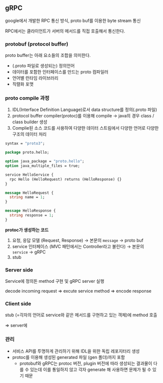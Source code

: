 ## gRPC

google에서 개발한 RPC 통신 방식, proto buf를 이용한 byte stream 통신

RPC에서는 클라이언트가 서버의 메서드를 직접 호출해서 통신한다.

### protobuf (protocol buffer)

proto buffer는 아래 요소들의 조합을 의미한다.

- (.proto 파일로 생성되는) 정의언어
- 데이터를 포함한 인터페이스를 만드는 proto 컴파일러
- 언어별 런타임 라이브러리
- 직렬화 포맷

### proto compile 과정

1. IDL(Interface Definition Language)로서 data structure를 정의(.proto 파일)
2. protocol buffer compiler(protoc)를 이용해 compile → java의 경우 class / class builder 생성
3. Complie된 소스 코드를 사용하여 다양한 데이터 스트림에서 다양한 언어로 다양한 구조의 데이터 처리

```protobuf
syntax = "proto3";

package proto.hello;

option java_package = "proto.hello";
option java_multiple_files = true;

service HelloService {
  rpc Hello (HelloRequest) returns (HelloResponse) {}
}

message HelloRequest {
  string name = 1;
}

message HelloResponse {
  string response = 1;
}
```

**protoc가 생성하는 코드**

1. 요청, 응답 모델 (Request, Response) → 본문의 `message` → proto buf
2. service 인터페이스 (MVC 패턴에서는 Controller라고 불린다) → 본문의 `service` → gRPC
3. stub

### Server side

Service에 정의돈 method 구현 및 gRPC server 실행

decode incoming request ⇒ excute service method ⇒ encode response

### Client side

stub (=각자의 언어로 service와 같은 메서드를 구현하고 있는 객체)에 method 호출

⇒ server에

### 관리

- 서비스 API를 투명하게 관리하기 위해 IDL을 위한 독립 레포지터리 생성
- protoc를 이용해 생성된 generated 파일 (gen 폴더)까지 포함
  - protobuf와 gRPC는 protoc 버전, plugin 버전에 따라 생성되는 결과물이 다를 수 있는데 이를 통일하지 않고 각자 generate 해 사용하면 문제가 될 수 있기 때문
